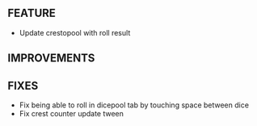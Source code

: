 ## FEATURE
- Update crestopool with roll result

## IMPROVEMENTS

## FIXES
- Fix being able to roll in dicepool tab by touching space between dice
- Fix crest counter update tween
